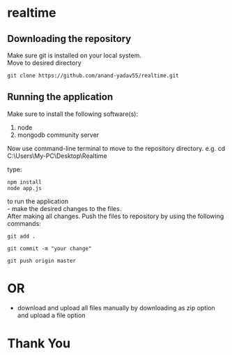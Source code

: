 # realtime
## Downloading the repository
<p>Make sure git is installed on your local system.<br>Move to desired directory</p>

    git clone https://github.com/anand-yadav55/realtime.git
    
## Running the application
<p>Make sure to install the following software(s):</p>
<ol><li>node</li><li>mongodb community server</li></ol>
<p>Now use command-line terminal to move to the repository directory. e.g. cd C:\Users\My-PC\Desktop\Realtime</p>
<p>type:</p>
    
    npm install
    node app.js
    
<p>to run the application<br>
- make the desired changes to the files.<br> After making all changes. Push the files to repository by using the following commands:</p>

    git add .
    
    git commit -m "your change"
    
    git push origin master

# OR
- download and upload all files manually by downloading as zip option and upload a file option
# Thank You
